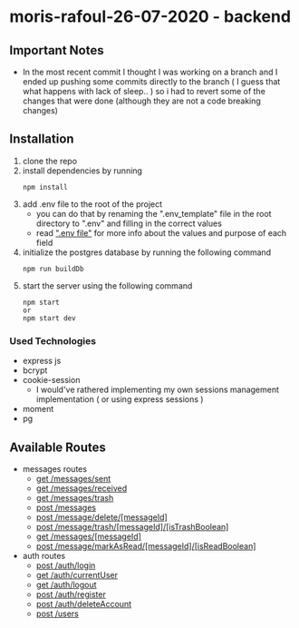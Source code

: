 # moris-rafoul-26-07-2020 - backend

## Important Notes 
- In the most recent commit I thought I was working on a branch and I ended up pushing some commits directly to the branch 
( I guess that what happens with lack of sleep.. ) so i had to revert some of the changes that were done (although they are not a code breaking changes)



## Installation
1) clone the repo 
2) install dependencies by running 
    ```
    npm install
    ```
3) add .env file to the root of the project
    - you can do that by renaming the ".env_template" file in the root directory to ".env" and filling in the correct values
    - read [".env file"](https://github.com/MorisR/moris-rafoul-26-07-2020-backend/issues/40) for more info about the values and purpose of each field
4) initialize the postgres database by running the following command
    ```
    npm run buildDb
    ```
5) start the server using the following command
    ```
    npm start
    or 
    npm start dev
    ```

### Used Technologies
- express js
- bcrypt
- cookie-session 
    - I would've rathered implementing my own sessions management implementation ( or using express sessions )
- moment
- pg

## Available Routes
- messages routes
    - [get /messages/sent](https://github.com/MorisR/moris-rafoul-26-07-2020-backend/issues/15)
    - [get /messages/received](https://github.com/MorisR/moris-rafoul-26-07-2020-backend/issues/16)
    - [get /messages/trash ](https://github.com/MorisR/moris-rafoul-26-07-2020-backend/issues/17)
    - [post /messages](https://github.com/MorisR/moris-rafoul-26-07-2020-backend/issues/18)
    - [post /message/delete/[messageId]](https://github.com/MorisR/moris-rafoul-26-07-2020-backend/issues/19)
    - [post /message/trash/[messageId]/[isTrashBoolean]](https://github.com/MorisR/moris-rafoul-26-07-2020-backend/issues/20)
    - [get /messages/[messageId]](https://github.com/MorisR/moris-rafoul-26-07-2020-backend/issues/22)
    - [post /message/markAsRead/[messageId]/[isReadBoolean]](https://github.com/MorisR/moris-rafoul-26-07-2020-backend/issues/36) 
- auth routes
    - [post /auth/login](https://github.com/MorisR/moris-rafoul-26-07-2020-backend/issues/22)
    - [get /auth/currentUser](https://github.com/MorisR/moris-rafoul-26-07-2020-backend/issues/24)
    - [get /auth/logout](https://github.com/MorisR/moris-rafoul-26-07-2020-backend/issues/25)
    - [post /auth/register](https://github.com/MorisR/moris-rafoul-26-07-2020-backend/issues/27)
    - [post /auth/deleteAccount](https://github.com/MorisR/moris-rafoul-26-07-2020-backend/issues/29)
    - [post /users](https://github.com/MorisR/moris-rafoul-26-07-2020-backend/issues/41)







